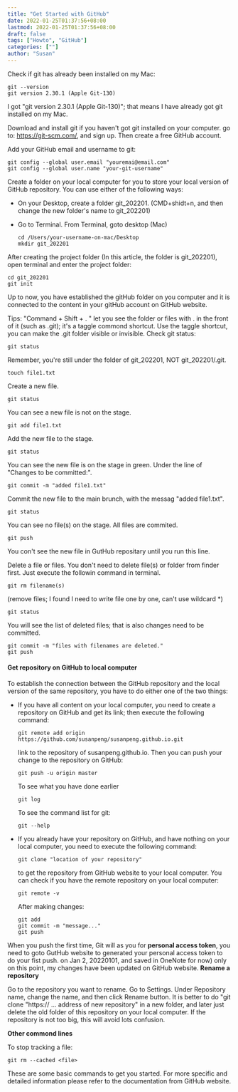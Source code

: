 ```yaml
---
title: "Get Started with GitHub"
date: 2022-01-25T01:37:56+08:00
lastmod: 2022-01-25T01:37:56+08:00
draft: false
tags: ["Howto", "GitHub"]
categories: [""]
author: "Susan"
---
```

<!--
hiddenFromHomePage: true
this line can be added to the front matter to hide the md file to be displaied on the website.
-->

Check if git has already been installed on my Mac:
```shell
git --version
git version 2.30.1 (Apple Git-130)
```
I got "git version 2.30.1 (Apple Git-130)"; that means I have already got git installed on my Mac.

Download and install git if you haven't got git installed on your computer. go to: https://git-scm.com/, and sign up. Then create a free GitHub account.

Add your GitHub email and username to git:
```shell
git config --global user.email "youremai@email.com" 
git config --global user.name "your-git-username"
```
Create a folder on your local computer for you to store your local version of GitHub repository. You can use either of the following ways:

- On your Desktop, create a folder git_202201. (CMD+shidt+n, and then change the new folder's name to git_202201)
- Go to Terminal. From Terminal, goto desktop (Mac)

    ```shell
    cd /Users/your-username-on-mac/Desktop
    mkdir git_202201
    ```
After creating the project folder (In this article, the folder is git_202201), open terminal and enter the project folder:

```shell
cd git_202201
git init
```
Up to now, you have established the gitHub folder on you computer and it is connected to the content in your gitHub account on GitHub website. 

Tips: "Command + Shift + . " let you see the folder or files with . in the front of it (such as .git); it's a taggle commond shortcut. Use the taggle shortcut, you can make the .git folder visible or invisible.
Check git status:
```shell
git status
```
Remember, you're still under the folder of git_202201, NOT git_202201/.git.
```shell
touch file1.txt
```
Create a new file.
```shell
git status
```
You can see a new file is not on the stage.
```shell
git add file1.txt
```
Add the new file to the stage.
```shell
git status
```
You can see the new file is on the stage in green. Under the line of "Changes to be committed:".
```shell
git commit -m "added file1.txt"
```
Commit the new file to the main brunch, with the messag "added file1.txt".
```shell
git status
```
You can see no file(s) on the stage. All files are commited.
```shell
git push
```
You con't see the new file in GutHub repositary until you run this line.

Delete a file or files. You don't need to delete file(s) or folder from finder first. Just execute the followin command in terminal.
```shell
git rm filename(s)
```
(remove files; I found I need to write file one by one, can't use wildcard *)
```shell
git status
```
You will see the list of deleted files; that is also changes need to be committed.
```shell
git commit -m "files with filenames are deleted."
git push
```
#### Get repository on GitHub to local computer
To establish the connection between the GitHub repository and the local version of the same repository, you have to do either one of the two things:

- If you have all content on your local computer, you need to create a repository on GitHub and get its link; then execute the following command:
    ```shell
    git remote add origin https://github.com/susanpeng/susanpeng.github.io.git 
    ```
    link to the repository of susanpeng.github.io. Then you can push your change to the repository on GitHub:
    ```shell
    git push -u origin master
    ```
    To see what you have done earlier
    ```shell
    git log 
    ```
    To see the command list for git:
    ```shell
    git --help
    ``` 
- If you already have your repository on GitHub, and have nothing on your local computer, you need to execute the following command:
    ```shell
    git clone "location of your repository"
    ```
    to get the repository from GitHub website to your local computer.
    You can check if you have the remote repository on your local computer:
    ```shell
    git remote -v
    ``` 
    After making changes:
    ```shell
    git add
    git commit -m "message..."
    git push 
    ```
When you push the first time, Git will as you for **personal access token**, you need to goto GutHub website to generated your personal access token to do your fist push.
on Jan 2, 20220101, and saved in OneNote for now) only on this point, my changes have been updated on GitHub website.
**Rename a repository**

Go to the repository you want to rename. Go to Settings. Under Repository name, change the name, and then click Rename button. It is better to do "git clone "https:// ... address of new repository" in a new folder, and later just delete the old folder of this repository on your local computer. If the repository is not too big, this will avoid lots confusion.



**Other commond lines**

To stop tracking a file:
```shell
git rm --cached <file>
```

These are some basic commands to get you started. For more specific and detailed information please refer to the documentation from GitHub website.
